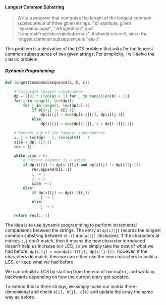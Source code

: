 #### Longest Common Substring

> Write a program that computes the length of the longest common subsequence of three given strings. For example, given "epidemiologist", "refrigeration", and "supercalifragilisticexpialodocious", it should return `5`, since the longest common subsequence is "eieio".

This problem is a derivative of the LCS problem that asks for the longest common subsequence of two given strings. For simplicity, I will solve the classic problem.

##### Dynamic Programming:

```py
def longestCommonSubsequence(a, b, c):

    # Calculate longest subsequence
    dp = [[0] * (len(a) + 1) for _ in range(len(b) + 1)]
    for i in range(1, len(dp)):
        for j in range(1, len(dp[0])):
            if a[j-1] != b[i-1]:
                dp[i][j] = max(dp[i-1][j], dp[i][j-1])
            else:
                dp[i][j] = max(dp[i][j], 1 + dp[i-1][j-1])

    # Recover any of the longest subsequences
    i, j = len(dp) - 1, len(dp[0]) - 1
    size = dp[-1][-1]
    res = []

    while size > 0:
        # Current element is a match
        if dp[i][j] != dp[i-1][j] and dp[i][j] != dp[i][j-1]:
            res.append(b[i-1])
            i -= 1
            j -= 1
            size -= 1
        else:
            if dp[i][j] == dp[i-1][j]:
                i -= 1
            else:
                j -= 1

    return res[::-1]
```

The idea is to use dynamic programming to perform incremental comparisons between the strings. The entry at `dp[i][j]` records the longest common substring between `b[:i]` and `a[:j]` \(inclusive\). If the characters at indices `i,j` don't match, then it means the new character introduced doesn't help us increase our LCS, so we simply take the best of what we had before: `dp[i][j] = max(dp[i-1][j], dp[i][j-1])`. However, if the characters do match, then we can either use the new characters to build a LCS, or keep what we had before.

We can rebuild a LCS by starting from the end of our matrix, and working backwards depending on how the current entry got updated. 

To extend this to three strings, we simply make our matrix three-dimensional and check `a[i], b[j], c[k]` and update the array the same way as before.

